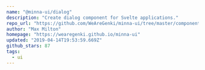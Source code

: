 ```yaml
---
name: "@minna-ui/dialog"
description: "Create dialog component for Svelte applications."
repo_url: "https://github.com/WeAreGenki/minna-ui/tree/master/components/dialog"
author: "Max Milton"
homepage: "https://wearegenki.github.io/minna-ui"
updated: "2019-04-14T19:53:59.669Z"
github_stars: 87
tags: 
  - ui
---
```

